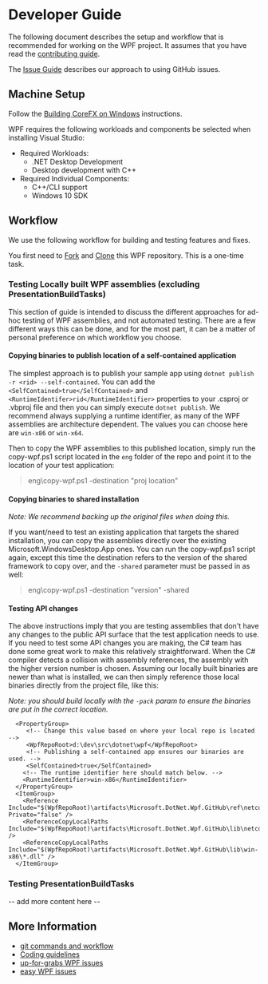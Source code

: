 # Developer Guide

The following document describes the setup and workflow that is recommended for working on the WPF project. It assumes that you have read the [contributing guide](contributing.md).

The [Issue Guide](issue-guide.md) describes our approach to using GitHub issues.

## Machine Setup

Follow the [Building CoreFX on Windows](https://github.com/dotnet/corefx/blob/master/Documentation/building/windows-instructions.md) instructions.

WPF requires the following workloads and  components be selected when installing Visual Studio:

* Required Workloads:
  * .NET Desktop Development
  * Desktop development with C++
* Required Individual Components:
  * C++/CLI support
  * Windows 10 SDK

## Workflow

We use the following workflow for building and testing features and fixes.

You first need to [Fork](https://github.com/dotnet/corefx/wiki/Checking-out-the-code-repository#fork-the-repository) and [Clone](https://github.com/dotnet/corefx/wiki/Checking-out-the-code-repository#clone-the-repository) this WPF repository. This is a one-time task.

### Testing Locally built WPF assemblies (excluding PresentationBuildTasks)
This section of guide is intended to discuss the different approaches for ad-hoc testing of WPF assemblies, and not automated testing.
There are a few different ways this can be done, and for the most part, it can be a matter of personal preference on which workflow you choose.

#### Copying binaries to publish location of a self-contained application
The simplest approach is to publish your sample app using `dotnet publish -r <rid> --self-contained`. You can add the `<SelfContained>true</SelfContained>`
and `<RuntimeIdentifer>rid</RuntimeIdentifier>` properties to your .csproj or .vbproj file and then you can simply execute `dotnet publish`.
We recommend always supplying a runtime identifier, as many of the WPF assemblies are architecture dependent. The values you can choose here
are `win-x86` or `win-x64`.

Then to copy the WPF assemblies to this published location, simply run the copy-wpf.ps1 script located in the `eng` folder of the repo and
point it to the location of your test application:
> eng\copy-wpf.ps1 -destination "proj location"

#### Copying binaries to shared installation
*Note: We recommend backing up the original files when doing this.*

If you want/need to test an existing application that targets the shared installation, you can copy the assemblies directly over the existing Microsoft.WindowsDesktop.App ones. You can run the copy-wpf.ps1 script again, except this time the destination refers to the version 
of the shared framework to copy over, and the `-shared` parameter must be passed in as well:
> eng\copy-wpf.ps1 -destination "version" -shared  

#### Testing API changes 
The above instructions imply that you are testing assemblies that don't have any changes to the public API surface that the test application
needs to use. If you need to test some API changes you are making, the C# team has done some great work to make this relatively straightforward.
When the C# compiler detects a collision with assembly references, the assembly with the higher version number is chosen. Assuming our locally built
binaries are newer than what is installed, we can then simply reference those local binaries directly from the project file, like this:

*Note: you should build locally with the `-pack` param to ensure the binaries are put in the correct location.* 

```
  <PropertyGroup>
     <!-- Change this value based on where your local repo is located -->
     <WpfRepoRoot>d:\dev\src\dotnet\wpf</WpfRepoRoot>
     <!-- Publishing a self-contained app ensures our binaries are used. -->
     <SelfContained>true</SelfContained>
    <!-- The runtime identifier here should match below. -->
    <RuntimeIdentifier>win-x86</RuntimeIdentifier>
  </PropertyGroup>
  <ItemGroup>
    <Reference Include="$(WpfRepoRoot)\artifacts\Microsoft.DotNet.Wpf.GitHub\ref\netcoreapp3.0\*.dll" Private="false" />
    <ReferenceCopyLocalPaths Include="$(WpfRepoRoot)\artifacts\Microsoft.DotNet.Wpf.GitHub\lib\netcoreapp3.0\*.dll" />
    <ReferenceCopyLocalPaths Include="$(WpfRepoRoot)\artifacts\Microsoft.DotNet.Wpf.GitHub\lib\win-x86\*.dll" />
  </ItemGroup>
```

### Testing PresentationBuildTasks
-- add more content here --

## More Information

* [git commands and workflow](https://github.com/dotnet/corefx/wiki/git-reference)
* [Coding guidelines](https://github.com/dotnet/corefx/tree/master/Documentation#coding-guidelines)
* [up-for-grabs WPF issues](https://github.com/dotnet/wpf/issues?q=is%3Aopen+is%3Aissue+label%3Aup-for-grabs)
* [easy WPF issues](https://github.com/dotnet/wpf/issues?utf8=%E2%9C%93&q=is%3Aopen+is%3Aissue+label%3Aeasy)
